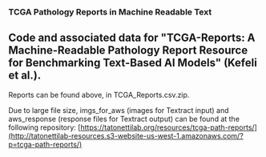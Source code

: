 ### TCGA Pathology Reports in Machine Readable Text


## Code and associated data for "TCGA-Reports: A Machine-Readable Pathology Report Resource for Benchmarking Text-Based AI Models" (Kefeli et al.).  

Reports can be found above, in TCGA_Reports.csv.zip.

Due to large file size, imgs_for_aws (images for Textract input) and aws_response (response files for Textract output) can be found at the following repository: [https://tatonettilab.org/resources/tcga-path-reports/](http://tatonettilab-resources.s3-website-us-west-1.amazonaws.com/?p=tcga-path-reports/)
